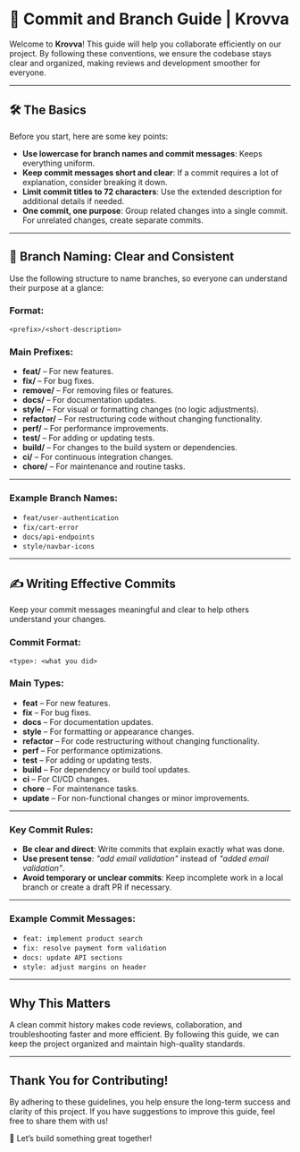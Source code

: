 # 🚀 Commit and Branch Guide | Krovva

Welcome to **Krovva**! This guide will help you collaborate efficiently on our project. By following these conventions, we ensure the codebase stays clear and organized, making reviews and development smoother for everyone.

---

## 🛠️ The Basics

Before you start, here are some key points:

- **Use lowercase for branch names and commit messages**: Keeps everything uniform.
- **Keep commit messages short and clear**: If a commit requires a lot of explanation, consider breaking it down.
- **Limit commit titles to 72 characters**: Use the extended description for additional details if needed.
- **One commit, one purpose**: Group related changes into a single commit. For unrelated changes, create separate commits.

---

## 🌳 Branch Naming: Clear and Consistent

Use the following structure to name branches, so everyone can understand their purpose at a glance:

### **Format:**

`<prefix>/<short-description>`

### **Main Prefixes:**

- **feat/** – For new features.
- **fix/** – For bug fixes.
- **remove/** – For removing files or features.
- **docs/** – For documentation updates.
- **style/** – For visual or formatting changes (no logic adjustments).
- **refactor/** – For restructuring code without changing functionality.
- **perf/** – For performance improvements.
- **test/** – For adding or updating tests.
- **build/** – For changes to the build system or dependencies.
- **ci/** – For continuous integration changes.
- **chore/** – For maintenance and routine tasks.

---

### **Example Branch Names:**

- `feat/user-authentication`
- `fix/cart-error`
- `docs/api-endpoints`
- `style/navbar-icons`

---

## ✍️ Writing Effective Commits

Keep your commit messages meaningful and clear to help others understand your changes.

### **Commit Format:**

`<type>: <what you did>`

### **Main Types:**

- **feat** – For new features.
- **fix** – For bug fixes.
- **docs** – For documentation updates.
- **style** – For formatting or appearance changes.
- **refactor** – For code restructuring without changing functionality.
- **perf** – For performance optimizations.
- **test** – For adding or updating tests.
- **build** – For dependency or build tool updates.
- **ci** – For CI/CD changes.
- **chore** – For maintenance tasks.
- **update** – For non-functional changes or minor improvements.

---

### **Key Commit Rules:**

- **Be clear and direct**: Write commits that explain exactly what was done.
- **Use present tense**: _"add email validation"_ instead of _"added email validation"_.
- **Avoid temporary or unclear commits**: Keep incomplete work in a local branch or create a draft PR if necessary.

---

### **Example Commit Messages:**

- `feat: implement product search`
- `fix: resolve payment form validation`
- `docs: update API sections`
- `style: adjust margins on header`

---

## Why This Matters

A clean commit history makes code reviews, collaboration, and troubleshooting faster and more efficient. By following this guide, we can keep the project organized and maintain high-quality standards.

---

## Thank You for Contributing!

By adhering to these guidelines, you help ensure the long-term success and clarity of this project. If you have suggestions to improve this guide, feel free to share them with us!

🚀 Let’s build something great together!
